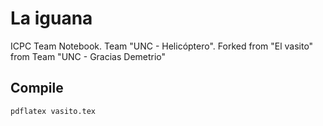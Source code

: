 # La iguana #

ICPC Team Notebook. Team "UNC - Helicóptero".
Forked from "El vasito" from Team "UNC - Gracias Demetrio"

## Compile
``pdflatex vasito.tex``

